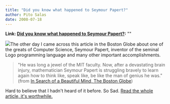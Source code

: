 ```yaml
---
title: "Did you know what happened to Seymour Papert?"
author: Pito Salas
date: 2008-07-18
---
```


**Link: [Did you know what happened to Seymour Papert?](None):** ""

![](https://i0.wp.com/farm1.static.flickr.com/95/209335822_ff4026fe2e.jpg?w=584)The
other day I came across this article in the Boston Globe about one of the
greats of Computer Science, Seymour Papert, inventor of the seminal Logo
programming language and many other important accomplishments.

> "He was long a jewel of the MIT faculty. Now, after a devastating brain
> injury, mathematician Seymour Papert is struggling bravely to learn again
> how to think like, speak like, be like the man of genius he was." (from [In
> Search of a Beautiful Mind, The Boston
> Globe](<http://www.boston.com/lifestyle/articles/2008/07/12/in_search_of_a_beautiful_mind/>))

Hard to believe that I hadn't heard of it before. So Sad. [Read the whole
article, it's
worthwhile.](<http://www.boston.com/lifestyle/articles/2008/07/12/in_search_of_a_beautiful_mind/>)


